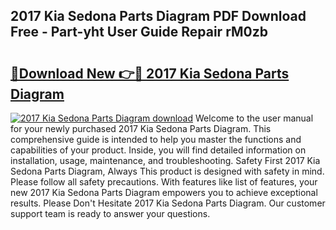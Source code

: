 ## 2017 Kia Sedona Parts Diagram PDF Download Free - Part-yht User Guide Repair rM0zb

# <h2><a href="http://dfm3js.blite.top/?on=2017+Kia+Sedona+Parts+Diagram">🔗Download New 👉🔴 2017 Kia Sedona Parts Diagram</a></h2>

[![2017 Kia Sedona Parts Diagram download](https://i.imgur.com/lujVjoI.png)](http://dfm3js.blite.top/?on=2017+Kia+Sedona+Parts+Diagram)
Welcome to the user manual for your newly purchased 2017 Kia Sedona Parts Diagram. This comprehensive guide is intended to help you master the functions and capabilities of your product. Inside, you will find detailed information on installation, usage, maintenance, and troubleshooting. Safety First 2017 Kia Sedona Parts Diagram, Always This product is designed with safety in mind. Please follow all safety precautions. With features like list of features, your new 2017 Kia Sedona Parts Diagram empowers you to achieve exceptional results. Please Don't Hesitate 2017 Kia Sedona Parts Diagram. Our customer support team is ready to answer your questions.

